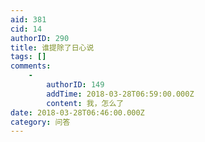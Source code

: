 ```yaml
---
aid: 381
cid: 14
authorID: 290
title: 谁提除了日心说
tags: []
comments:
    -
        authorID: 149
        addTime: 2018-03-28T06:59:00.000Z
        content: 我，怎么了
date: 2018-03-28T06:46:00.000Z
category: 问答
---
```



